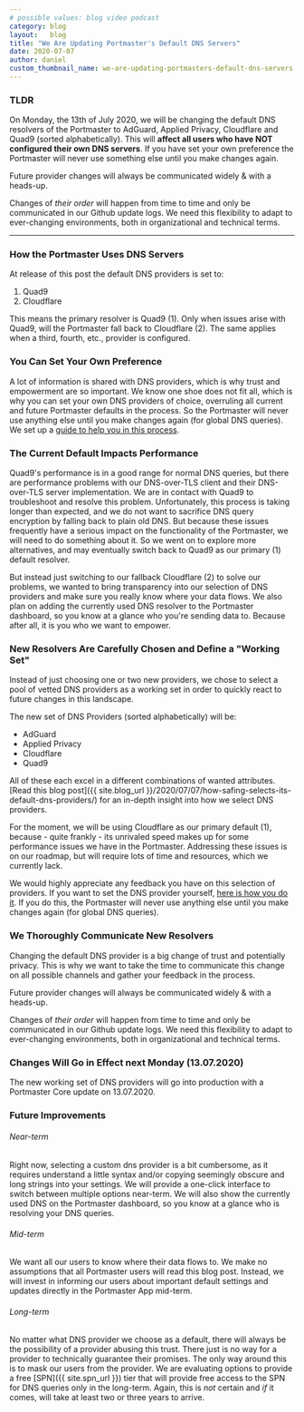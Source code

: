 ```yaml
---
# possible values: blog video podcast
category: blog
layout:   blog
title: "We Are Updating Portmaster's Default DNS Servers"
date: 2020-07-07
author: daniel
custom_thumbnail_name: we-are-updating-portmasters-default-dns-servers
---
```


### TLDR

On Monday, the 13th of July 2020, we will be changing the default DNS resolvers of the Portmaster to AdGuard, Applied Privacy, Cloudflare and Quad9 (sorted alphabetically). This will **affect all users who have NOT configured their own DNS servers**. If you have set your own preference the Portmaster will never use something else until you make changes again.

Future provider changes will always be communicated widely & with a heads-up.

Changes of _their order_ will happen from time to time and only be communicated in our Github update logs. We need this flexibility to adapt to ever-changing environments, both in organizational and technical terms.

---

### How the Portmaster Uses DNS Servers

At release of this post the default DNS providers is set to:

1. Quad9
2. Cloudflare

This means the primary resolver is Quad9 (1). Only when issues arise with Quad9, will the Portmaster fall back to Cloudflare (2). The same applies when a third, fourth, etc., provider is configured.

### You Can Set Your Own Preference

A lot of information is shared with DNS providers, which is why trust and empowerment are so important. We know one shoe does not fit all, which is why you can set your own DNS providers of choice, overruling all current and future Portmaster defaults in the process. So the Portmaster will never use anything else until you make changes again (for global DNS queries). We set up a [guide to help you in this process](https://docs.safing.io/portmaster/guides/dns-configuration).

### The Current Default Impacts Performance

Quad9's performance is in a good range for normal DNS queries, but there are performance problems with our DNS-over-TLS client and their DNS-over-TLS server implementation. We are in contact with Quad9 to troubleshoot and resolve this problem. Unfortunately, this process is taking longer than expected, and we do not want to sacrifice DNS query encryption by falling back to plain old DNS. But because these issues frequently have a serious impact on the functionality of the Portmaster, we will need to do something about it. So we went on to explore more alternatives, and may eventually switch back to Quad9 as our primary (1) default resolver.

But instead just switching to our fallback Cloudflare (2) to solve our problems, we wanted to bring transparency into our selection of DNS providers and make sure you really know where your data flows. We also plan on adding the currently used DNS resolver to the Portmaster dashboard, so you know at a glance who you're sending data to. Because after all, it is you who we want to empower.

### New Resolvers Are Carefully Chosen and Define a "Working Set"

Instead of just choosing one or two new providers, we chose to select a pool of vetted DNS providers as a working set in order to quickly react to future changes in this landscape.

The new set of DNS Providers (sorted alphabetically) will be:

- AdGuard
- Applied Privacy
- Cloudflare
- Quad9

All of these each excel in a different combinations of wanted attributes. [Read this blog post]({{ site.blog_url }}/2020/07/07/how-safing-selects-its-default-dns-providers/) for an in-depth insight into how we select DNS providers.

For the moment, we will be using Cloudflare as our primary default (1), because - quite frankly - its unrivaled speed makes up for some performance issues we have in the Portmaster. Addressing these issues is on our roadmap, but will require lots of time and resources, which we currently lack.

We would highly appreciate any feedback you have on this selection of providers. If you want to set the DNS provider yourself, [here is how you do it](https://docs.safing.io/portmaster/guides/dns-configuration). If you do this, the Portmaster will never use anything else until you make changes again (for global DNS queries).

### We Thoroughly Communicate New Resolvers

Changing the default DNS provider is a big change of trust and potentially privacy. This is why we want to take the time to communicate this change on all possible channels and gather your feedback in the process.

Future provider changes will always be communicated widely & with a heads-up.

Changes of _their order_ will happen from time to time and only be communicated in our Github update logs. We need this flexibility to adapt to ever-changing environments, both in organizational and technical terms.

### Changes Will Go in Effect next Monday (13.07.2020)

The new working set of DNS providers will go into production with a Portmaster Core update on 13.07.2020.

### Future Improvements

###### Near-term
Right now, selecting a custom dns provider is a bit cumbersome, as it requires understand a little syntax and/or copying seemingly obscure and long strings into your settings. We will provide a one-click interface to switch between multiple options near-term. We will also show the currently used DNS on the Portmaster dashboard, so you know at a glance who is resolving your DNS queries.

###### Mid-term
We want all our users to know where their data flows to. We make no assumptions that all Portmaster users will read this blog post. Instead, we will invest in informing our users about important default settings and updates directly in the Portmaster App mid-term.

###### Long-term
No matter what DNS provider we choose as a default, there will always be the possibility of a provider abusing this trust. There just is no way for a provider to technically guarantee their promises. The only way around this is to mask our users from the provider. We are evaluating options to provide a free [SPN]({{ site.spn_url }}) tier that will provide free access to the SPN for DNS queries only in the long-term. Again, this is _not_ certain and _if_ it comes, will take at least two or three years to arrive.
